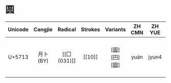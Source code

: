 
# 圆

| Unicode |  Cangjie   |  Radical   | Strokes |                   Variants                   | ZH<br>CMN | ZH<br>YUE |     JA     | KO  |     VI      |
| :-----: | :--------: | :--------: | :-----: | :------------------------------------------: | :-------: | :-------: | :--------: | :-: | :---------: |
| U+5713  | 月卜<br>(BY) | [[囗(031)]] | [[10]]  | [[圓]](Trad.)<br>[[円]](Shin.)<br>[[圆]](Simp.) |   yuán    |   jyun4   | エン<br>まる-い |  원  | viên<br>vin |
